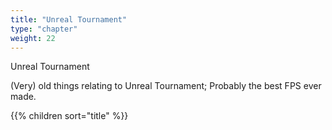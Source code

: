 ```yaml
---
title: "Unreal Tournament"
type: "chapter"
weight: 22
---
```


Unreal Tournament

(Very) old things relating to Unreal Tournament; Probably the best FPS ever made.

{{% children sort="title" %}}
